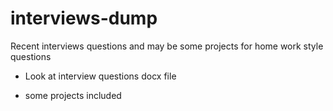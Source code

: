 # interviews-dump

Recent interviews questions and may be some projects for home work style questions

- Look at interview questions docx file

- some projects included 

